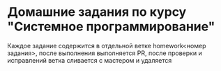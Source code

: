 # Домашние задания по курсу "Системное программирование"
Каждое задание содержится в отдельной ветке homework<номер задания>, после выполнения выполняется PR, после проверки и исправлений ветка сливается с мастером и удаляется
